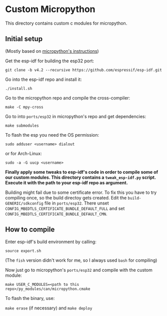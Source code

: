 # Custom Micropython

This directory contains custom c modules for micropython.

## Initial setup

(Mostly based on [micropython's instructions](https://github.com/micropython/micropython/tree/master/ports/esp32#readme))

Get the esp-idf for building the esp32 port:

`git clone -b v4.2 --recursive https://github.com/espressif/esp-idf.git`

Go into the esp-idf repo and install it:

`./install.sh`

Go to the micropython repo and compile the cross-compiler:

`make -C mpy-cross`

Go to into `ports/esp32` in micropython's repo and get dependencies:

`make submodules`

To flash the esp you need the OS permission:

`sudo adduser <username> dialout`

or for Arch-Linux:
```
sudo -a -G uucp <username>
```

**Finally apply some tweaks to esp-idf's code in order to compile some of our custom modules.
This directory contains a `tweak_esp-idf.py` script. Execute it with the path to your esp-idf repo as argument.**

Building might fail due to some certificate error.
To fix this you have to try compiling once, so the build directoy gets created.
Edit the `build-GENERIC/sdkconfig` file in `ports/esp32`. There unset `CONFIG_MBEDTLS_CERTIFICATE_BUNDLE_DEFAULT_FULL`
and set `CONFIG_MBEDTLS_CERTIFICATE_BUNDLE_DEFAULT_CMN`.

## How to compile

Enter esp-idf's build environment by calling:

`source export.sh`

(The `fish` version didn't work for me, so I always used `bash` for compiling)

Now just go to micropython's `ports/esp32` and compile with the custom module:

`make USER_C_MODULES=<path to this repo>/py_modules/can/micropython.cmake`

To flash the binary, use:

`make erase` (if necessary) and `make deploy`

